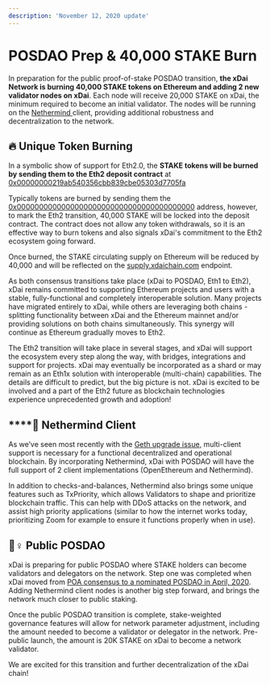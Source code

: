 ```yaml
---
description: 'November 12, 2020 update'
---
```


# POSDAO Prep & 40,000 STAKE Burn

In preparation for the public proof-of-stake POSDAO transition, **the xDai Network is burning 40,000 STAKE tokens on Ethereum and adding 2 new validator nodes on xDai**. Each node will receive 20,000 STAKE on xDai, the minimum required to become an initial validator. The nodes will be running on the [Nethermind ](https://www.nethermind.io/)client, providing additional robustness and decentralization to the network.

## 🔥 **Unique Token Burning**

In a symbolic show of support for Eth2.0, the **STAKE tokens will be burned by sending them to the Eth2 deposit contract** at[ 0x00000000219ab540356cbb839cbe05303d7705fa](https://etherscan.io/address/0x00000000219ab540356cbb839cbe05303d7705fa)

Typically tokens are burned by sending them the [0x0000000000000000000000000000000000000000](https://etherscan.io/address/0x0000000000000000000000000000000000000000) address, however, to mark the Eth2 transition, 40,000 STAKE will be locked into the deposit contract. The contract does not allow any token withdrawals, so it is an effective way to burn tokens and also signals xDai's commitment to the Eth2 ecosystem going forward.

Once burned, the STAKE circulating supply on Ethereum will be reduced by 40,000 and will be reflected on the [supply.xdaichain.com](http://supply.xdaichain.com/) endpoint.

As both consensus transitions take place \(xDai to POSDAO, Eth1 to Eth2\), xDai remains committed to supporting Ethereum projects and users with a stable, fully-functional and completely interoperable solution. Many projects have migrated entirely to xDai, while others are leveraging both chains - splitting functionality between xDai and the Ethereum mainnet and/or providing solutions on both chains simultaneously. This synergy will continue as Ethereum gradually moves to Eth2.

The Eth2 transition will take place in several stages, and xDai will support the ecosystem every step along the way,  with bridges, integrations and support for projects. xDai may eventually be incorporated as a shard or may remain as an Eth1x solution with interoperable \(multi-chain\) capabilities. The details are difficult to predict, but the big picture is not. xDai is excited to be involved and a part of the Eth2 future as blockchain technologies experience unprecedented growth and adoption!

## \*\*\*\*🧠 **Nethermind Client**

As we’ve seen most recently with the [Geth upgrade issue](https://www.coindesk.com/ethereums-hard-fork-disruption), multi-client support is necessary for a functional decentralized and operational blockchain. By incorporating Nethermind, xDai with POSDAO will have the full support of 2 client implementations \(OpenEthereum and Nethermind\). 

In addition to checks-and-balances, Nethermind also brings some unique features such as TxPriority, which allows Validators to shape and prioritize blockchain traffic. This can help with DDoS attacks on the network, and assist high priority applications \(similar to how the internet works today, prioritizing Zoom for example to ensure it functions properly when in use\).

## 🙋♀ Public POSDAO

xDai is preparing for public POSDAO where STAKE holders can become validators and delegators on the network. Step one was completed when xDai moved from [POA consensus to a nominated POSDAO in April, 2020](../../../for-stakers/stake-and-staking/#phase-1-stake-info). Adding Nethermind client nodes is another big step forward, and brings the network much closer to public staking. 

Once the public POSDAO transition is complete, stake-weighted governance features will allow for network parameter adjustment, including the amount needed to become a validator or delegator in the network. Pre-public launch, the amount is 20K STAKE on xDai to become a network validator.  
  
We are excited for this transition and further decentralization of the xDai chain!  


